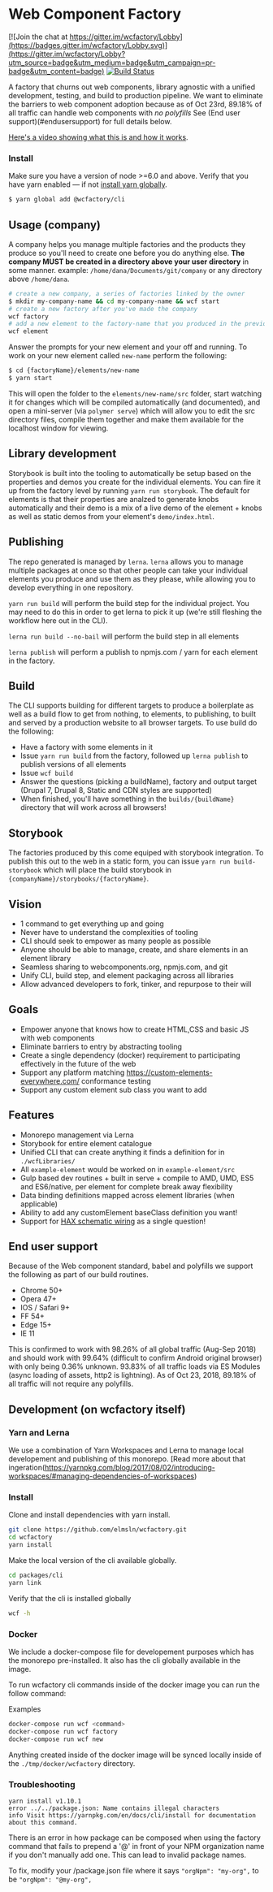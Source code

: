 # Web Component Factory

[![Join the chat at https://gitter.im/wcfactory/Lobby](https://badges.gitter.im/wcfactory/Lobby.svg)](https://gitter.im/wcfactory/Lobby?utm_source=badge&utm_medium=badge&utm_campaign=pr-badge&utm_content=badge)
[![Build Status](https://travis-ci.com/elmsln/wcfactory.svg?branch=master)](https://travis-ci.com/elmsln/wcfactory)

A factory that churns out web components, library agnostic with a unified development, testing, and build to production pipeline. We want to eliminate the barriers to web component adoption because as of Oct 23rd, 89.18% of all traffic can handle web components with *no polyfills* See (End user support)(#endusersupport) for full details below.

[Here's a video showing what this is and how it works](https://www.youtube.com/playlist?list=PLJQupiji7J5cAv7Jfr1V8FvUTx_jJrmCl).

### Install

Make sure you have a version of node >=6.0 and above.
Verify that you have yarn enabled — if not [install yarn globally](https://yarnpkg.com/lang/en/docs/install/).
```bash
$ yarn global add @wcfactory/cli
```
## Usage (company)
A company helps you manage multiple factories and the products they produce so you'll need to create one before you do anything else. **The company MUST be created in a directory above your user directory** in some manner. example: `/home/dana/Documents/git/company` or any directory above `/home/dana`.
```bash
# create a new company, a series of factories linked by the owner
$ mkdir my-company-name && cd my-company-name && wcf start
# create a new factory after you've made the company
wcf factory
# add a new element to the factory-name that you produced in the previous step
wcf element
```
Answer the prompts for your new element and your off and running. To work on your new element called `new-name` perform the following:
```bash
$ cd {factoryName}/elements/new-name
$ yarn start
```
This will open the folder to the `elements/new-name/src` folder, start watching it for changes which will be compiled automatically (and documented), and open a mini-server (via `polymer serve`) which will allow you to edit the src directory files, compile them together and make them available for the localhost window for viewing.

## Library development
Storybook is built into the tooling to automatically be setup based on the properties and demos you create for the individual elements. You can fire it up from the factory level by running `yarn run storybook`. The default for elements is that their properties are analzed to generate knobs automatically and their demo is a mix of a live demo of the element + knobs as well as static demos from your element's `demo/index.html`.

## Publishing
The repo generated is managed by `lerna`. `lerna` allows you to manage multiple packages at once so that other people can take your individual elements you produce and use them as they please, while allowing you to develop everything in one repository.

`yarn run build` will perform the build step for the individual project. You may need to do this in order to get lerna to pick it up (we're still fleshing the workflow here out in the CLI).

`lerna run build --no-bail` will perform the build step in all elements

`lerna publish` will perform a publish to npmjs.com / yarn for each element in the factory.

## Build
The CLI supports building for different targets to produce a boilerplate as well as a build flow to get from nothing, to elements, to publishing, to built and served by a production website to all browser targets. To use build do the following:
- Have a factory with some elements in it
- Issue `yarn run build` from the factory, followed up `lerna publish` to publish versions of all elements
- Issue `wcf build`
- Answer the questions (picking a buildName), factory and output target (Drupal 7, Drupal 8, Static and CDN styles are supported)
- When finished, you'll have something in the `builds/{buildName}` directory that will work across all browsers!

## Storybook
The factories produced by this come equiped with storybook integration. To publish this out to the web in a static form, you can issue `yarn run build-storybook` which will place the build storybook in `{companyName}/storybooks/{factoryName}`.

## Vision
- 1 command to get everything up and going
- Never have to understand the complexities of tooling
- CLI should seek to empower as many people as possible
- Anyone should be able to manage, create, and share elements in an element library
- Seamless sharing to webcomponents.org, npmjs.com, and git
- Unify CLI, build step, and element packaging across all libraries
- Allow advanced developers to fork, tinker, and repurpose to their will

## Goals
- Empower anyone that knows how to create HTML,CSS and basic JS with web components
- Eliminate barriers to entry by abstracting tooling
- Create a single dependency (docker) requirement to participating effectively in the future of the web
- Support any platform matching https://custom-elements-everywhere.com/ conformance testing
- Support any custom element sub class you want to add

## Features
- Monorepo management via Lerna
- Storybook for entire element catalogue
- Unified CLI that can create anything it finds a definition for in `./wcfLibraries/`
- All `example-element` would be worked on in `example-element/src`
- Gulp based dev routines + built in serve + compile to AMD, UMD, ES5 and ES6/native, per element for complete break away flexibility
- Data binding definitions mapped across element libraries (when applicable)
- Ability to add any customElement baseClass definition you want!
- Support for [HAX schematic wiring](http://haxtheweb.org/) as a single question!

## End user support
Because of the Web component standard, babel and polyfills we support the following as part of our build routines.
- Chrome 50+
- Opera 47+
- IOS / Safari 9+
- FF 54+
- Edge 15+
- IE 11

This is confirmed to work with 98.26% of all global traffic (Aug-Sep 2018) and should work with 99.64% (difficult to confirm Android original browser) with only being 0.36% unknown. 93.83% of all traffic loads via ES Modules (async loading of assets, http2 is lightning). As of Oct 23, 2018, 89.18% of all traffic will not require any polyfills.

## Development (on wcfactory itself)

### Yarn and Lerna

We use a combination of Yarn Workspaces and Lerna to manage local developement and publishing of this monorepo. [Read more about that ingeration(https://yarnpkg.com/blog/2017/08/02/introducing-workspaces/#managing-dependencies-of-workspaces)

### Install

Clone and install dependencies with yarn install.

```bash
git clone https://github.com/elmsln/wcfactory.git
cd wcfactory
yarn install
```

Make the local version of the cli available globally.

```bash
cd packages/cli
yarn link
```

Verify that the cli is installed globally

```bash
wcf -h
```

### Docker

We include a docker-compose file for developement purposes which has the monorepo pre-installed.  It also has
the cli globally available in the image.

To run wcfactory cli commands inside of the docker image you can run the follow command:

Examples
```bash
docker-compose run wcf <command>
docker-compose run wcf factory
docker-compose run wcf new
```

Anything created inside of the docker image will be synced locally inside of the `./tmp/docker/wcfactory` directory.

### Troubleshooting

```
yarn install v1.10.1
error ../../package.json: Name contains illegal characters
info Visit https://yarnpkg.com/en/docs/cli/install for documentation about this command.
```

There is an error in how package can be composed when using the factory command that fails to prepend a '@' in front of your NPM organization name if you don't manually add one.  This can lead to invalid package names.

To fix, modify your /package.json file where it says ```"orgNpm": "my-org",``` to be ```"orgNpm": "@my-org",```
